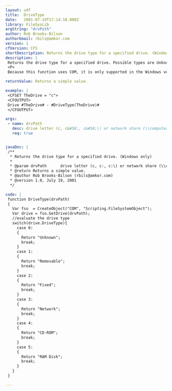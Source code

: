 ```yaml
---
layout: udf
title:  DriveType
date:   2001-07-19T17:14:10.000Z
library: FileSysLib
argString: "drvPath"
author: Rob Brooks-Bilson
authorEmail: rbils@amkor.com
version: 1
cfVersion: CF5
shortDescription: Returns the drive type for a specified drive. (Windows only)
description: |
 Returns the drive type for a specified drive. Possible types are Unknown, Removable, Fixed, Network, CD-ROM, and RAM Disk
 <P>
 Because this function uses COM, it is only supported in the Windows version of ColdFusion.

returnValue: Returns a simple value.

example: |
 <CFSET TheDrive = "c">
 <CFOUTPUT>
 Drive #TheDrive# - #DriveType(TheDrive)#
 </CFOUTPUT>

args:
 - name: drvPath
   desc: drive letter (c, c&#58;, c&#58;\) or network share (\\computer\share).
   req: true


javaDoc: |
 /**
  * Returns the drive type for a specified drive. (Windows only)
  * 
  * @param drvPath      drive letter (c, c:, c:\) or network share (\\computer\share). 
  * @return Returns a simple value. 
  * @author Rob Brooks-Bilson (rbils@amkor.com) 
  * @version 1.0, July 19, 2001 
  */

code: |
 function DriveType(drvPath)
 {
   Var fso  = CreateObject("COM", "Scripting.FileSystemObject");
   Var drive = fso.GetDrive(drvPath);
   //evaluate the drive type
   switch(drive.DriveType){
     case 0: 
     {
       Return "Unknown";
       break;
     }
     case 1: 
     {
       Return "Removable";
       break;
     }    
     case 2: 
     {
       Return "Fixed";
       break;
     }
     case 3: 
     {
       Return "Network";
       break;
     }
     case 4: 
     {
       Return "CD-ROM";
       break;
     }
     case 5: 
     {
       Return "RAM Disk";
       break;
     }
   }
 }

---
```


